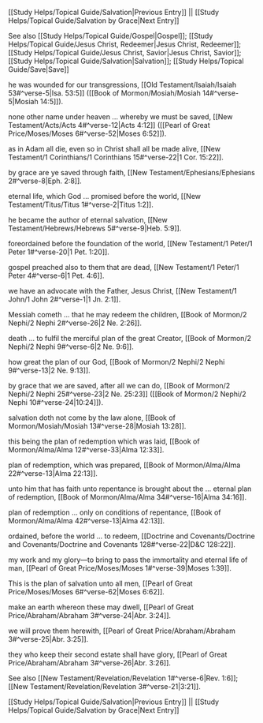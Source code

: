 [[Study Helps/Topical Guide/Salvation|Previous Entry]]  ||  [[Study Helps/Topical Guide/Salvation by Grace|Next Entry]]

 See also [[Study Helps/Topical Guide/Gospel|Gospel]]; [[Study Helps/Topical Guide/Jesus Christ, Redeemer|Jesus Christ, Redeemer]]; [[Study Helps/Topical Guide/Jesus Christ, Savior|Jesus Christ, Savior]]; [[Study Helps/Topical Guide/Salvation|Salvation]]; [[Study Helps/Topical Guide/Save|Save]]

 he was wounded for our transgressions, [[Old Testament/Isaiah/Isaiah 53#^verse-5|Isa. 53:5]] ([[Book of Mormon/Mosiah/Mosiah 14#^verse-5|Mosiah 14:5]]).

 none other name under heaven ... whereby we must be saved, [[New Testament/Acts/Acts 4#^verse-12|Acts 4:12]] ([[Pearl of Great Price/Moses/Moses 6#^verse-52|Moses 6:52]]).

 as in Adam all die, even so in Christ shall all be made alive, [[New Testament/1 Corinthians/1 Corinthians 15#^verse-22|1 Cor. 15:22]].

 by grace are ye saved through faith, [[New Testament/Ephesians/Ephesians 2#^verse-8|Eph. 2:8]].

 eternal life, which God ... promised before the world, [[New Testament/Titus/Titus 1#^verse-2|Titus 1:2]].

 he became the author of eternal salvation, [[New Testament/Hebrews/Hebrews 5#^verse-9|Heb. 5:9]].

 foreordained before the foundation of the world, [[New Testament/1 Peter/1 Peter 1#^verse-20|1 Pet. 1:20]].

 gospel preached also to them that are dead, [[New Testament/1 Peter/1 Peter 4#^verse-6|1 Pet. 4:6]].

 we have an advocate with the Father, Jesus Christ, [[New Testament/1 John/1 John 2#^verse-1|1 Jn. 2:1]].

 Messiah cometh ... that he may redeem the children, [[Book of Mormon/2 Nephi/2 Nephi 2#^verse-26|2 Ne. 2:26]].

 death ... to fulfil the merciful plan of the great Creator, [[Book of Mormon/2 Nephi/2 Nephi 9#^verse-6|2 Ne. 9:6]].

 how great the plan of our God, [[Book of Mormon/2 Nephi/2 Nephi 9#^verse-13|2 Ne. 9:13]].

 by grace that we are saved, after all we can do, [[Book of Mormon/2 Nephi/2 Nephi 25#^verse-23|2 Ne. 25:23]] ([[Book of Mormon/2 Nephi/2 Nephi 10#^verse-24|10:24]]).

 salvation doth not come by the law alone, [[Book of Mormon/Mosiah/Mosiah 13#^verse-28|Mosiah 13:28]].

 this being the plan of redemption which was laid, [[Book of Mormon/Alma/Alma 12#^verse-33|Alma 12:33]].

 plan of redemption, which was prepared, [[Book of Mormon/Alma/Alma 22#^verse-13|Alma 22:13]].

 unto him that has faith unto repentance is brought about the ... eternal plan of redemption, [[Book of Mormon/Alma/Alma 34#^verse-16|Alma 34:16]].

 plan of redemption ... only on conditions of repentance, [[Book of Mormon/Alma/Alma 42#^verse-13|Alma 42:13]].

 ordained, before the world ... to redeem, [[Doctrine and Covenants/Doctrine and Covenants/Doctrine and Covenants 128#^verse-22|D&C 128:22]].

 my work and my glory—to bring to pass the immortality and eternal life of man, [[Pearl of Great Price/Moses/Moses 1#^verse-39|Moses 1:39]].

 This is the plan of salvation unto all men, [[Pearl of Great Price/Moses/Moses 6#^verse-62|Moses 6:62]].

 make an earth whereon these may dwell, [[Pearl of Great Price/Abraham/Abraham 3#^verse-24|Abr. 3:24]].

 we will prove them herewith, [[Pearl of Great Price/Abraham/Abraham 3#^verse-25|Abr. 3:25]].

 they who keep their second estate shall have glory, [[Pearl of Great Price/Abraham/Abraham 3#^verse-26|Abr. 3:26]].

 See also [[New Testament/Revelation/Revelation 1#^verse-6|Rev. 1:6]]; [[New Testament/Revelation/Revelation 3#^verse-21|3:21]].

[[Study Helps/Topical Guide/Salvation|Previous Entry]]  ||  [[Study Helps/Topical Guide/Salvation by Grace|Next Entry]]